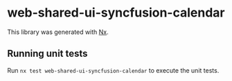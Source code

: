 # web-shared-ui-syncfusion-calendar

This library was generated with [Nx](https://nx.dev).

## Running unit tests

Run `nx test web-shared-ui-syncfusion-calendar` to execute the unit tests.
